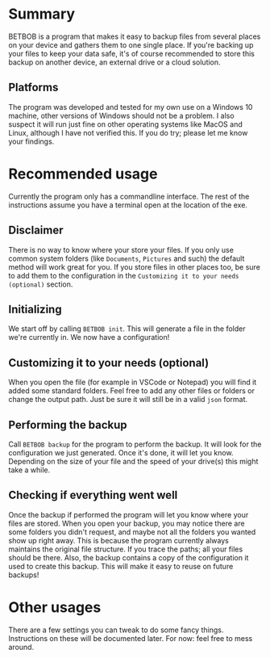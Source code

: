 # Summary
BETBOB is a program that makes it easy to backup files from several places on your device and gathers them to one single place. If you're backing up your files to keep your data safe, it's of course recommended to store this backup on another device, an external drive or a cloud solution.

## Platforms
The program was developed and tested for my own use on a Windows 10 machine, other versions of Windows should not be a problem. I also suspect it will run just fine on other operating systems like MacOS and Linux, although I have not verified this. If you do try; please let me know your findings.

# Recommended usage
Currently the program only has a commandline interface. The rest of the instructions assume you have a terminal open at the location of the exe.

## Disclaimer
There is no way to know where your store your files. If you only use common system folders (like `Documents`, `Pictures` and such) the default method will work great for you. If you store files in other places too, be sure to add them to the configuration in the `Customizing it to your needs (optional)` section.

## Initializing 
We start off by calling `BETBOB init`. This will generate a file in the folder we're currently in. We now have a configuration!

## Customizing it to your needs (optional)
When you open the file (for example in VSCode or Notepad) you will find it added some standard folders. Feel free to add any other files or folders or change the output path. Just be sure it will still be in a valid `json` format.

## Performing the backup
Call `BETBOB backup` for the program to perform the backup. It will look for the configuration we just generated. Once it's done, it will let you know. Depending on the size of your file and the speed of your drive(s) this might take a while.

## Checking if everything went well
Once the backup if performed the program will let you know where your files are stored. When you open your backup, you may notice there are some folders you didn't request, and maybe not all the folders you wanted show up right away. This is because the program currently always maintains the original file structure. If you trace the paths; all your files should be there.
Also, the backup contains a copy of the configuration it used to create this backup. This will make it easy to reuse on future backups!

# Other usages  
There are a few settings you can tweak to do some fancy things. Instructions on these will be documented later. For now: feel free to mess around.
